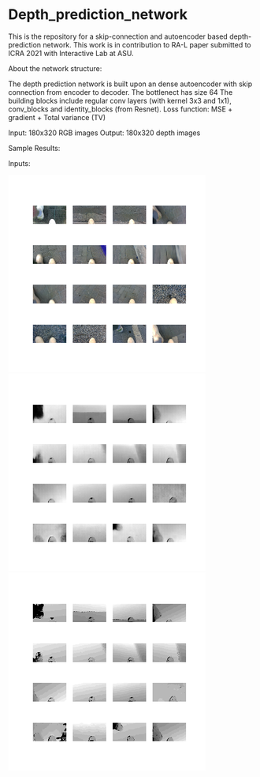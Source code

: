 # Depth_prediction_network
This is the repository for a skip-connection and autoencoder based depth-prediction network. 
This work is in contribution to RA-L paper submitted to ICRA 2021 with Interactive Lab at ASU.

About the network structure:

The depth prediction network is built upon an dense autoencoder with skip connection from encoder to decoder.
The bottlenect has size 64
The building blocks include regular conv layers (with kernel 3x3 and 1x1), conv_blocks and identity_blocks (from Resnet).
Loss function: MSE + gradient + Total variance (TV)

Input: 180x320 RGB images
Output: 180x320 depth images

Sample Results:

Inputs:

![RGB_image](RGB_images.png "Input") ![Depth_prediction](Depth_prediction.png "Output") ![Ground_truth](Ground_truth.png "Ground Truth")
